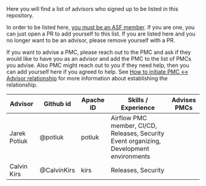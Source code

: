 Here you will find a list of advisors who signed up to be listed in this repository.

In order to be listed here, [you must be an ASF member](README.md#why-a-member). If you are one, you can just
open a PR to add yourself to this list. If you are listed here and you no longer want
to be an advisor, please remove yourself with a PR.

If you want to advise a PMC, please reach out to the PMC and ask if they would like to have you as an advisor
and add the PMC to the list of PMCs you advise. Also PMC might reach out to you if they need help, then you
can add yourself here if you agreed to help. See [How to initiate PMC <-> Advisor relationship](README.md#how-to-initiate-pmc---advisor-relationship) 
for more information about establishing the relationship.


| Advisor      | Github id   | Apache ID | Skills / Experience                                                                        | Advises PMCs |
|--------------|-------------|-----------|--------------------------------------------------------------------------------------------|--------------|
| Jarek Potiuk | @potiuk     | potiuk    | Airflow PMC member, CI/CD, Releases, Security   Event organizing, Development environments |              |
| Calvin Kirs  | @CalvinKirs | kirs      | Releases, Security                                                                         |              |   

